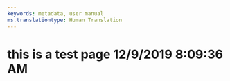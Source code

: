 ```yaml
---
keywords: metadata, user manual
ms.translationtype: Human Translation
---
```

# this is a test page 12/9/2019 8:09:36 AM